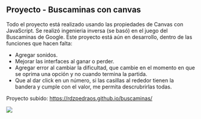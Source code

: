 ## Proyecto - Buscaminas con canvas

Todo el proyecto está realizado usando las propiedades de Canvas con JavaScript. Se realizó ingenieria inversa (se basó) en el juego del Buscaminas de Google. Este proyecto está aún en desarrollo, dentro de las funciones que hacen falta:

- Agregar sonidos.
- Mejorar las interfaces al ganar o perder.
- Agregar error al cambiar la dificultad, que cambie en el momento en que se oprima una opción y no cuando termina la partida.
- Que al dar click en un número, si las casillas al rededor tienen la bandera y cumple con el valor, me permita descrubrirlas todas.

Proyecto subido: https://rdzpedraos.github.io/buscaminas/

![](https://i.im.ge/2022/09/03/OYgUCS.Screenshot-5.png)
